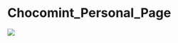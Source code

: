 # Chocomint_Personal_Page

![](http://mirrors.creativecommons.org/presskit/buttons/88x31/png/by-sa.png)
